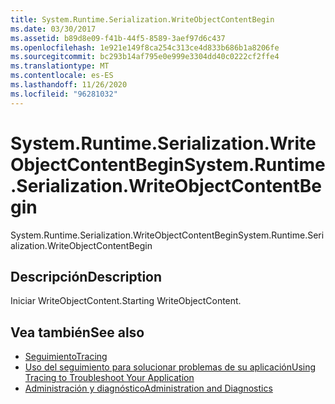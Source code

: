 ```yaml
---
title: System.Runtime.Serialization.WriteObjectContentBegin
ms.date: 03/30/2017
ms.assetid: b89d8e09-f41b-44f5-8589-3aef97d6c437
ms.openlocfilehash: 1e921e149f8ca254c313ce4d833b686b1a8206fe
ms.sourcegitcommit: bc293b14af795e0e999e3304dd40c0222cf2ffe4
ms.translationtype: MT
ms.contentlocale: es-ES
ms.lasthandoff: 11/26/2020
ms.locfileid: "96281032"
---
```

# <a name="systemruntimeserializationwriteobjectcontentbegin"></a><span data-ttu-id="57b93-102">System.Runtime.Serialization.WriteObjectContentBegin</span><span class="sxs-lookup"><span data-stu-id="57b93-102">System.Runtime.Serialization.WriteObjectContentBegin</span></span>

<span data-ttu-id="57b93-103">System.Runtime.Serialization.WriteObjectContentBegin</span><span class="sxs-lookup"><span data-stu-id="57b93-103">System.Runtime.Serialization.WriteObjectContentBegin</span></span>  
  
## <a name="description"></a><span data-ttu-id="57b93-104">Descripción</span><span class="sxs-lookup"><span data-stu-id="57b93-104">Description</span></span>  

 <span data-ttu-id="57b93-105">Iniciar WriteObjectContent.</span><span class="sxs-lookup"><span data-stu-id="57b93-105">Starting WriteObjectContent.</span></span>  
  
## <a name="see-also"></a><span data-ttu-id="57b93-106">Vea también</span><span class="sxs-lookup"><span data-stu-id="57b93-106">See also</span></span>

- [<span data-ttu-id="57b93-107">Seguimiento</span><span class="sxs-lookup"><span data-stu-id="57b93-107">Tracing</span></span>](index.md)
- [<span data-ttu-id="57b93-108">Uso del seguimiento para solucionar problemas de su aplicación</span><span class="sxs-lookup"><span data-stu-id="57b93-108">Using Tracing to Troubleshoot Your Application</span></span>](using-tracing-to-troubleshoot-your-application.md)
- [<span data-ttu-id="57b93-109">Administración y diagnóstico</span><span class="sxs-lookup"><span data-stu-id="57b93-109">Administration and Diagnostics</span></span>](../index.md)
